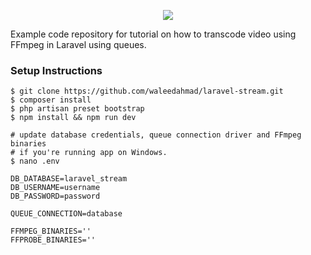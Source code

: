 <p align="center"><img src="https://laravel.com/assets/img/components/logo-laravel.svg"></p>
Example code repository for tutorial on how to transcode video using FFmpeg in Laravel using queues. 

### Setup Instructions
```
$ git clone https://github.com/waleedahmad/laravel-stream.git
$ composer install
$ php artisan preset bootstrap
$ npm install && npm run dev

# update database credentials, queue connection driver and FFmpeg binaries
# if you're running app on Windows.
$ nano .env

DB_DATABASE=laravel_stream
DB_USERNAME=username
DB_PASSWORD=password

QUEUE_CONNECTION=database

FFMPEG_BINARIES=''
FFPROBE_BINARIES=''
```